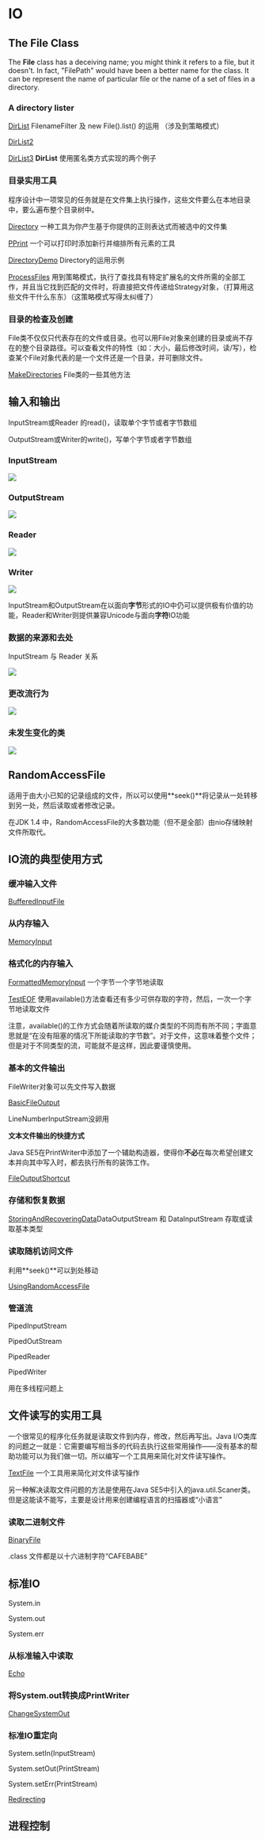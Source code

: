 # IO #

## The File Class ##

The **File** class has a deceiving name; you might think it refers to a file, but it doesn't. In fact, "FilePath" would have been a better name for the class. It can be represent the name of particular file or the name of a set of files in a directory.

### A directory lister ###

[DirList](DirList.java) FilenameFilter 及 new File().list() 的运用 （涉及到策略模式）

[DirList2](DirList2.java)

[DirList3](DirList3.java) **DirList** 使用匿名类方式实现的两个例子

### 目录实用工具 ###

程序设计中一项常见的任务就是在文件集上执行操作，这些文件要么在本地目录中，要么遍布整个目录树中。

[Directory](../util/Directory.java) 一种工具为你产生基于你提供的正则表达式而被选中的文件集

[PPrint](../util/PPrint.java) 一个可以打印时添加新行并缩排所有元素的工具

[DirectoryDemo](DirectoryDemo.java) Directory的运用示例

[ProcessFiles](../util/ProcessFiles.java) 用到策略模式，执行了查找具有特定扩展名的文件所需的全部工作，并且当它找到匹配的文件时，将直接把文件传递给Strategy对象，（打算用这些文件干什么东东）（这策略模式写得太纠缠了）

### 目录的检查及创建 ###

File类不仅仅只代表存在的文件或目录。也可以用File对象来创建的目录或尚不存在的整个目录路径。可以查看文件的特性（如：大小，最后修改时间，读/写），检查某个File对象代表的是一个文件还是一个目录，并可删除文件。

[MakeDirectories](MakeDirectories.java) File类的一些其他方法

## 输入和输出 ##

InputStream或Reader 的read()，读取单个字节或者字节数组

OutputStream或Writer的write()，写单个字节或者字节数组

### InputStream ###

![](image/inputstream.png)

### OutputStream ###

![](image/outputstream.png)

### Reader ####

![](image/reader.png)

### Writer ###

![](image/writer.png)

InputStream和OutputStream在以面向**字节**形式的IO中仍可以提供极有价值的功能，Reader和Writer则提供兼容Unicode与面向**字符**IO功能

### 数据的来源和去处 ###

InputStream 与 Reader 关系

![](image/relation.png)

### 更改流行为 ###

![](image/filter.png)

### 未发生变化的类 ###

![](image/unchange.png)

## RandomAccessFile ##

适用于由大小已知的记录组成的文件，所以可以使用**seek()**将记录从一处转移到另一处，然后读取或者修改记录。

在JDK 1.4 中，RandomAccessFile的大多数功能（但不是全部）由nio存储映射文件所取代。

## IO流的典型使用方式 ##

### 缓冲输入文件 ###

[BufferedInputFile](BufferedInputFile.java)

### 从内存输入 ###

[MemoryInput](MemoryInput.java)

### 格式化的内存输入 ###

[FormattedMemoryInput](FormattedMemoryInput.java) 一个字节一个字节地读取

[TestEOF](TestEOF.java) 使用available()方法查看还有多少可供存取的字符，然后，一次一个字节地读取文件

注意，available()的工作方式会随着所读取的媒介类型的不同而有所不同；字面意思就是“在没有阻塞的情况下所能读取的字节数”。对于文件，这意味着整个文件；但是对于不同类型的流，可能就不是这样，因此要谨慎使用。

### 基本的文件输出 ###

FileWriter对象可以先文件写入数据

[BasicFileOutput](BasicFileOutput.java)

LineNumberInputStream没卵用

**文本文件输出的快捷方式**

Java SE5在PrintWriter中添加了一个辅助构造器，使得你**不必**在每次希望创建文本并向其中写入时，都去执行所有的装饰工作。

[FileOutputShortcut](FileOutputShortcut.java)

### 存储和恢复数据 ###

[StoringAndRecoveringData](StoringAndRecoveringData.java)DataOutputStream 和 DataInputStream 存取或读取基本类型

### 读取随机访问文件 ###

利用**seek()**可以到处移动

[UsingRandomAccessFile](UsingRandomAccessFile.java)

### 管道流 ###

PipedInputStream

PipedOutStream

PipedReader

PipedWriter

用在多线程问题上

## 文件读写的实用工具 ##

一个很常见的程序化任务就是读取文件到内存，修改，然后再写出。Java I/O类库的问题之一就是：它需要编写相当多的代码去执行这些常用操作——没有基本的帮助功能可以为我们做一切。所以编写一个工具用来简化对文件读写操作。

[TextFile](../util/TextFile.java) 一个工具用来简化对文件读写操作

另一种解决读取文件问题的方法是使用在Java SE5中引入的java.util.Scaner类。但是这能读不能写，主要是设计用来创建编程语言的扫描器或“小语言”

### 读取二进制文件 ###

[BinaryFile](../util/BinaryFile.java)

.class 文件都是以十六进制字符“CAFEBABE”

## 标准IO ##

System.in

System.out

System.err

### 从标准输入中读取 ###

[Echo](Echo.java)

### 将System.out转换成PrintWriter ###

[ChangeSystemOut](ChangeSystemOut.java)

### 标准IO重定向 ###

System.setIn(InputStream)

System.setOut(PrintStream)

System.setErr(PrintStream)

[Redirecting](Redirecting.java)

## 进程控制 ##
